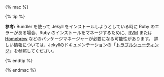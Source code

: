 {% mac %}

{% tip %}

**参考:** Bundler を使って Jekyll をインストールしようとしている時に Ruby のエラーがある場合、Ruby のインストールをマネージするために、[RVM](https://rvm.io/) または [Homebrew](http://brew.sh/) などのパッケージマネージャーが必要になる可能性があります。 詳しい情報については、Jekyllのドキュメンテーションの「[トラブルシューティング](https://jekyllrb.com/docs/troubleshooting/#jekyll--macos)」を参照してください。

{% endtip %}

{% endmac %}
